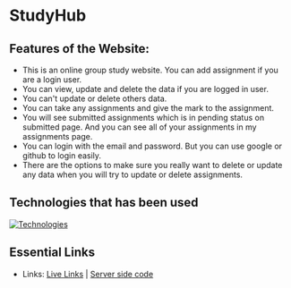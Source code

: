 # StudyHub

## Features of the Website:

<ul>
<li>This is an online group study website. You can add assignment if you are a login user.</li>
<li>You can view, update and delete the data if you are logged in user.</li>
<li>You can't update or delete others data.</li>
<li>You can take any assignments and give the mark to the assignment.</li>
<li>You will see submitted assignments which is in pending status on submitted page. And you can see all of your assignments in my assignments page.</li>
<li>You can login with the email and password. But you can use google or github to login easily.</li>
<li>There are the options to make sure you really want to delete or update any data when you will try to update or delete assignments.</li>
</ul>

## Technologies that has been used

[![Technologies](https://skillicons.dev/icons?i=js,html,css,tailwind,react,mongodb,nodejs)](https://skillicons.dev)

## Essential Links

- Links: [Live Links](https://riajul-pro-authentication.web.app) | [Server side code](https://github.com/riajulpro/studyhub-server.git)
